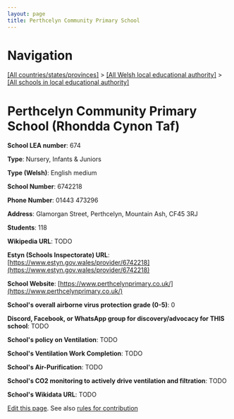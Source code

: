 ```yaml
---
layout: page
title: Perthcelyn Community Primary School
---
```

# Navigation

[[All countries/states/provinces]](../../..) > [[All Welsh local educational authority]](../..) > [[All schools in local educational authority]](..)

# Perthcelyn Community Primary School (Rhondda Cynon Taf)

**School LEA number**: 674

**Type**: Nursery, Infants & Juniors

**Type (Welsh)**: English medium

**School Number**: 6742218

**Phone Number**: 01443 473296

**Address**: Glamorgan Street, Perthcelyn, Mountain Ash, CF45 3RJ

**Students**: 118

**Wikipedia URL**: TODO

**Estyn (Schools Inspectorate) URL**: [https://www.estyn.gov.wales/provider/6742218](https://www.estyn.gov.wales/provider/6742218)

**School Website**: [https://www.perthcelynprimary.co.uk/](https://www.perthcelynprimary.co.uk/)

**School's overall airborne virus protection grade (0-5)**: 0

**Discord, Facebook, or WhatsApp group for discovery/advocacy for THIS school**: TODO

**School's policy on Ventilation**: TODO

**School's Ventilation Work Completion**: TODO

**School's Air-Purification**: TODO

**School's CO2 monitoring to actively drive ventilation and filtration**: TODO

**School's Wikidata URL**: TODO




[Edit this page](https://github.com/VentilationProject/Wales/edit/prif/./Rhondda_Cynon_Taf/Perthcelyn_Community_Primary_School.md). See also [rules for contribution](../../../contribution-rules/)